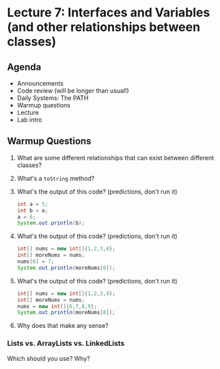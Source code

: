 # Lecture 7: Interfaces and Variables (and other relationships between classes)

## Agenda
- Announcements
- Code review (will be longer than usual!)
- Daily Systems: The PATH
- Warmup questions
- Lecture
- Lab intro

## Warmup Questions
1. What are some different relationships that can exist between different classes?
2. What's a `toString` method?
3. What's the output of this code? (predictions, don't run it)
    ```java
    int a = 5;
    int b = a;
    a = 6;
    System.out.println(b);
    ```
4. What's the output of this code? (predictions, don't run it)
    ```java
    int[] nums = new int[]{1,2,3,4};
    int[] moreNums = nums;
    nums[0] = 7;
    System.out.println(moreNums[0]);
    ```

5. What's the output of this code? (predictions, don't run it)
    ```java
    int[] nums = new int[]{1,2,3,4};
    int[] moreNums = nums;
    nums = new int[]{6,7,8,9};
    System.out.println(moreNums[0]);
    ```
6. Why does that make any sense?

### Lists vs. ArrayLists vs. LinkedLists

Which should you use? Why?
